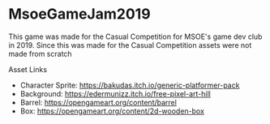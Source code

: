 # MsoeGameJam2019
This game was made for the Casual Competition for MSOE's game dev club in 2019. Since this was made for the Casual Competition assets
were not made from scratch

Asset Links
 - Character Sprite: https://bakudas.itch.io/generic-platformer-pack
 - Background: https://edermunizz.itch.io/free-pixel-art-hill
 - Barrel: https://opengameart.org/content/barrel
 - Box: https://opengameart.org/content/2d-wooden-box
